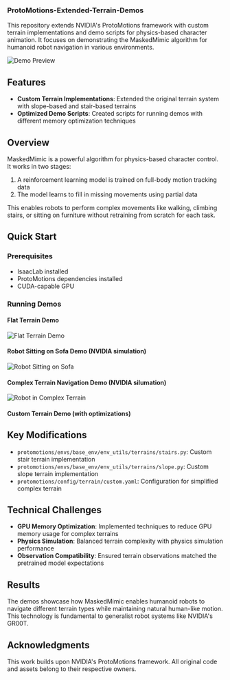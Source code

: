 ### ProtoMotions-Extended-Terrain-Demos

This repository extends NVIDIA's ProtoMotions framework with custom terrain implementations and demo scripts for physics-based character animation. It focuses on demonstrating the MaskedMimic algorithm for humanoid robot navigation in various environments.

![Demo Preview](output/renderings/maskedmimic-2025-04-18-12-51-16%20-%20Trim.gif) <!-- Demo GIF -->

## Features
- **Custom Terrain Implementations**: Extended the original terrain system with slope-based and stair-based terrains
- **Optimized Demo Scripts**: Created scripts for running demos with different memory optimization techniques

## Overview
MaskedMimic is a powerful algorithm for physics-based character control. It works in two stages:
1. A reinforcement learning model is trained on full-body motion tracking data
2. The model learns to fill in missing movements using partial data

This enables robots to perform complex movements like walking, climbing stairs, or sitting on furniture without retraining from scratch for each task.

## Quick Start

### Prerequisites
- IsaacLab installed
- ProtoMotions dependencies installed
- CUDA-capable GPU

### Running Demos

#### Flat Terrain Demo
![Flat Terrain Demo](output/renderings/maskedmimic-2025-04-18-12-51-16%20-%20Trim.gif)

#### Robot Sitting on Sofa Demo (NVIDIA simulation)
![Robot Sitting on Sofa](assets/sofa.gif)

#### Complex Terrain Navigation Demo (NVIDIA silumation)
![Robot in Complex Terrain](assets/vr-cartwheel.gif)

#### Custom Terrain Demo (with optimizations)

## Key Modifications
- `protomotions/envs/base_env/env_utils/terrains/stairs.py`: Custom stair terrain implementation
- `protomotions/envs/base_env/env_utils/terrains/slope.py`: Custom slope terrain implementation
- `protomotions/config/terrain/custom.yaml`: Configuration for simplified complex terrain

## Technical Challenges
- **GPU Memory Optimization**: Implemented techniques to reduce GPU memory usage for complex terrains
- **Physics Simulation**: Balanced terrain complexity with physics simulation performance
- **Observation Compatibility**: Ensured terrain observations matched the pretrained model expectations

## Results
The demos showcase how MaskedMimic enables humanoid robots to navigate different terrain types while maintaining natural human-like motion. This technology is fundamental to generalist robot systems like NVIDIA's GR00T.

## Acknowledgments
This work builds upon NVIDIA's ProtoMotions framework. All original code and assets belong to their respective owners. 
